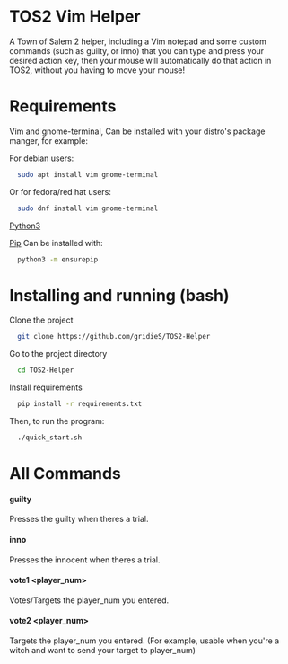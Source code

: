 
# TOS2 Vim Helper

A Town of Salem 2 helper, including a Vim notepad and some custom commands (such as guilty, or inno) that you can type and press your desired action key, then your mouse will automatically do that action in TOS2, without you having to move your mouse!


# Requirements

Vim and gnome-terminal, Can be installed with your distro's package manger, for example:

For debian users:
```bash
  sudo apt install vim gnome-terminal
```

Or for fedora/red hat users:
```bash
  sudo dnf install vim gnome-terminal
```

[Python3](https://www.python.org/downloads/) 

[Pip](https://pypi.org/project/pip/)  Can be installed with:
```bash
  python3 -m ensurepip
```

# Installing and running (bash)

Clone the project 

```bash
  git clone https://github.com/gridieS/TOS2-Helper
```

Go to the project directory

```bash
  cd TOS2-Helper
```

Install requirements
```bash
  pip install -r requirements.txt
```
Then, to run the program:
```bash
  ./quick_start.sh
```
# All Commands

#### guilty 
Presses the guilty when theres a trial.
#### inno 
Presses the innocent when theres a trial.
#### vote1 <player_num> 
Votes/Targets the player_num you entered.
#### vote2 <player_num> 
Targets the player_num you entered. (For example, usable when you're a witch and want to send your target to player_num)

